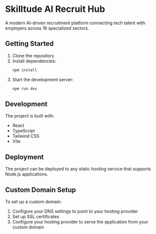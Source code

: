 # Skilltude AI Recruit Hub

A modern AI-driven recruitment platform connecting tech talent with employers across 16 specialized sectors.

## Getting Started

1. Clone the repository
2. Install dependencies:
   ```bash
   npm install
   ```
3. Start the development server:
   ```bash
   npm run dev
   ```

## Development

The project is built with:
- React
- TypeScript
- Tailwind CSS
- Vite

## Deployment

The project can be deployed to any static hosting service that supports Node.js applications.

## Custom Domain Setup

To set up a custom domain:
1. Configure your DNS settings to point to your hosting provider
2. Set up SSL certificates
3. Configure your hosting provider to serve the application from your custom domain
